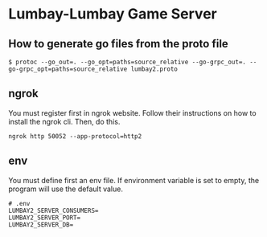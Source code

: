 # Lumbay-Lumbay Game Server

## How to generate go files from the proto file

```
$ protoc --go_out=. --go_opt=paths=source_relative --go-grpc_out=. --go-grpc_opt=paths=source_relative lumbay2.proto
```

## ngrok

You must register first in ngrok website. Follow their instructions on how to install the ngrok cli. Then, do this.

```
ngrok http 50052 --app-protocol=http2
```

## env

You must define first an env file. If environment variable is set to empty, the program will use the default value.

```
# .env
LUMBAY2_SERVER_CONSUMERS=
LUMBAY2_SERVER_PORT=
LUMBAY2_SERVER_DB=
```